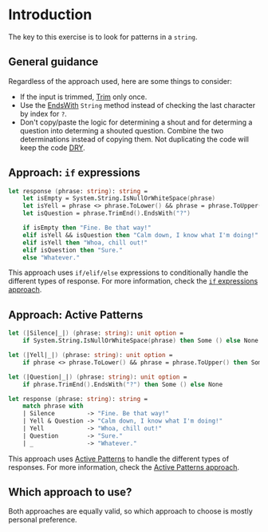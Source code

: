 # Introduction

The key to this exercise is to look for patterns in a `string`.

## General guidance

Regardless of the approach used, here are some things to consider:

- If the input is trimmed, [Trim][trim] only once.
- Use the [EndsWith][endswith] `String` method instead of checking the last character by index for `?`.
- Don't copy/paste the logic for determining a shout and for determing a question into determing a shouted question.
  Combine the two determinations instead of copying them.
  Not duplicating the code will keep the code [DRY][dry].

## Approach: `if` expressions

```fsharp
let response (phrase: string): string =
    let isEmpty = System.String.IsNullOrWhiteSpace(phrase)
    let isYell = phrase <> phrase.ToLower() && phrase = phrase.ToUpper()
    let isQuestion = phrase.TrimEnd().EndsWith("?")

    if isEmpty then "Fine. Be that way!"
    elif isYell && isQuestion then "Calm down, I know what I'm doing!"
    elif isYell then "Whoa, chill out!"
    elif isQuestion then "Sure."
    else "Whatever."
```

This approach uses `if/elif/else` expressions to conditionally handle the different types of response.
For more information, check the [`if` expressions approach][approach-if].

## Approach: Active Patterns

```fsharp
let (|Silence|_|) (phrase: string): unit option =
    if System.String.IsNullOrWhiteSpace(phrase) then Some () else None

let (|Yell|_|) (phrase: string): unit option =
    if phrase <> phrase.ToLower() && phrase = phrase.ToUpper() then Some () else None

let (|Question|_|) (phrase: string): unit option =
    if phrase.TrimEnd().EndsWith("?") then Some () else None

let response (phrase: string): string =
    match phrase with
    | Silence         -> "Fine. Be that way!"
    | Yell & Question -> "Calm down, I know what I'm doing!"
    | Yell            -> "Whoa, chill out!"
    | Question        -> "Sure."
    | _               -> "Whatever."
```

This approach uses [Active Patterns][active-patterns] to handle the different types of responses.
For more information, check the [Active Patterns approach][approach-active-patterns].

## Which approach to use?

Both approaches are equally valid, so which approach to choose is mostly personal preference.

[trim]: https://learn.microsoft.com/en-us/dotnet/api/system.string.trim
[endswith]: https://learn.microsoft.com/en-us/dotnet/api/system.string.endswith
[dry]: https://en.wikipedia.org/wiki/Don%27t_repeat_yourself
[approach-if]: https://exercism.org/tracks/fsharp/exercises/bob/approaches/if
[approach-active-patterns]: https://exercism.org/tracks/fsharp/exercises/bob/approaches/active-patterns
[active-patterns]: https://learn.microsoft.com/en-us/dotnet/fsharp/language-reference/active-patterns
